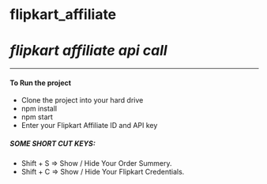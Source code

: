 # flipkart_affiliate

<h1><i>flipkart affiliate api call</i></h1>
<hr>
<h4>To Run the project</h4>
<ul>
<li>Clone the project into your hard drive</li>
<li>npm install</li>
<li>npm start</li>
<li>Enter your Flipkart Affiliate ID and API key</li>
</ul>

<h5>SOME SHORT CUT KEYS:</h5>
<ul>
<li>Shift + S => Show / Hide Your Order Summery.</li>
<li>Shift + C => Show / Hide Your Flipkart Credentials.</li>
</ul>
